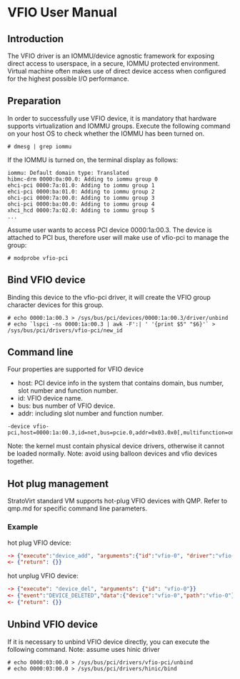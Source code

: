 # VFIO User Manual

## Introduction

The VFIO driver is an IOMMU/device agnostic framework for exposing direct access to userspace, in a secure,
IOMMU protected environment. Virtual machine often makes use of direct device access when configured for the highest
possible I/O performance.

## Preparation

In order to successfully use VFIO device, it is mandatory that hardware supports virtualization and IOMMU groups.
Execute the following command on your host OS to check whether the IOMMU has been turned on.
```shell
# dmesg | grep iommu
```
If the IOMMU is turned on, the terminal display as follows:
```shell
iommu: Default domain type: Translated
hibmc-drm 0000:0a:00.0: Adding to iommu group 0
ehci-pci 0000:7a:01.0: Adding to iommu group 1
ehci-pci 0000:ba:01.0: Adding to iommu group 2
ohci-pci 0000:7a:00.0: Adding to iommu group 3
ohci-pci 0000:ba:00.0: Adding to iommu group 4
xhci_hcd 0000:7a:02.0: Adding to iommu group 5
...
```
Assume user wants to access PCI device 0000:1a:00.3.
The device is attached to PCI bus, therefore user will make use of vfio-pci to manage the group:
```shell
# modprobe vfio-pci
```

## Bind VFIO device

Binding this device to the vfio-pci driver, it will create the VFIO group character devices for this group.
```shell
# echo 0000:1a:00.3 > /sys/bus/pci/devices/0000:1a:00.3/driver/unbind
# echo `lspci -ns 0000:1a:00.3 | awk -F':| ' '{print $5" "$6}'` > /sys/bus/pci/drivers/vfio-pci/new_id
```

## Command line

Four properties are supported for VFIO device
* host: PCI device info in the system that contains domain, bus number, slot number and function number.
* id: VFIO device name.
* bus: bus number of VFIO device.
* addr: including slot number and function number.
```shell
-device vfio-pci,host=0000:1a:00.3,id=net,bus=pcie.0,addr=0x03.0x0[,multifunction=on]
```
Note: the kernel must contain physical device drivers, otherwise it cannot be loaded normally.
Note: avoid using balloon devices and vfio devices together.

## Hot plug management

StratoVirt standard VM supports hot-plug VFIO devices with QMP.
Refer to qmp.md for specific command line parameters.

### Example

hot plug VFIO device:
```json
-> {"execute":"device_add", "arguments":{"id":"vfio-0", "driver":"vfio-pci", "bus": "pcie.1", "addr":"0x0", "host": "0000:1a:00.3"}}
<- {"return": {}}
```
hot unplug VFIO device:
```json
-> {"execute": "device_del", "arguments": {"id": "vfio-0"}}
<- {"event":"DEVICE_DELETED","data":{"device":"vfio-0","path":"vfio-0"},"timestamp":{"seconds":1614310541,"microseconds":554250}}
<- {"return": {}}
```

## Unbind VFIO device

If it is necessary to unbind VFIO device directly, you can execute the following command.
Note: assume uses hinic driver
```shell
# echo 0000:03:00.0 > /sys/bus/pci/drivers/vfio-pci/unbind
# echo 0000:03:00.0 > /sys/bus/pci/drivers/hinic/bind
```
